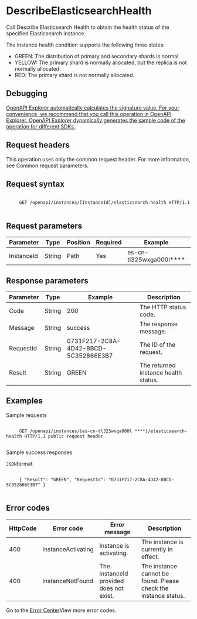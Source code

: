 # DescribeElasticsearchHealth

Call Describe Elasticsearch Health to obtain the health status of the specified Elasticsearch instance.

The instance health condition supports the following three states:

-   GREEN: The distribution of primary and secondary shards is normal.
-   YELLOW: The primary shard is normally allocated, but the replica is not normally allocated.
-   RED: The primary shard is not normally allocated.

## Debugging

[OpenAPI Explorer automatically calculates the signature value. For your convenience, we recommend that you call this operation in OpenAPI Explorer. OpenAPI Explorer dynamically generates the sample code of the operation for different SDKs.](https://api.aliyun.com/#product=elasticsearch&api=DescribeElasticsearchHealth&type=ROA&version=2017-06-13)

## Request headers

This operation uses only the common request header. For more information, see Common request parameters.

## Request syntax

```

     GET /openapi/instances/[InstanceId]/elasticsearch-health HTTP/1.1 
   
```

## Request parameters

|Parameter|Type|Position|Required|Example|Description|
|---------|----|--------|--------|-------|-----------|
|InstanceId|String|Path|Yes|es-cn-tl325wxga000l\*\*\*\*|The ID of the request. |

## Response parameters

|Parameter|Type|Example|Description|
|---------|----|-------|-----------|
|Code|String|200|The HTTP status code. |
|Message|String|success|The response message. |
|RequestId|String|0731F217-2C8A-4D42-8BCD-5C352866E3B7|The ID of the request. |
|Result|String|GREEN|The returned instance health status. |

## Examples

Sample requests

```

     GET /openapi/instances/[es-cn-tl325wxga000l ****]/elasticsearch-health HTTP/1.1 public request header 
   
```

Sample success responses

`JSON`format

```

     { "Result": "GREEN", "RequestId": "0731F217-2C8A-4D42-8BCD-5C352866E3B7" } 
   
```

## Error codes

|HttpCode|Error code|Error message|Description|
|--------|----------|-------------|-----------|
|400|InstanceActivating|Instance is activating.|The instance is currently in effect.|
|400|InstanceNotFound|The instanceId provided does not exist.|The instance cannot be found. Please check the instance status.|

Go to the [Error Center](https://error-center.alibabacloud.com/status/product/elasticsearch)View more error codes.

